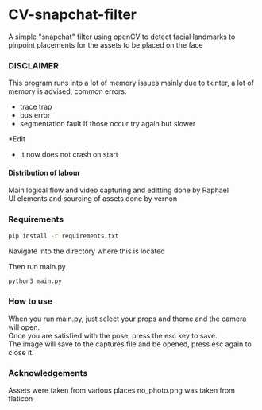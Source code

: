 # CV-snapchat-filter

A simple "snapchat" filter using openCV to detect facial landmarks to pinpoint placements for the assets to be placed on the face

### DISCLAIMER

This program runs into a lot of memory issues mainly due to tkinter, a lot of memory is advised, common errors:
* trace trap
* bus error
* segmentation fault
If those occur try again but slower

*Edit

* It now does not crash on start

#### Distribution of labour

Main logical flow and video capturing and editting done by Raphael\
UI elements and sourcing of assets done by vernon

### Requirements

```sh
pip install -r requirements.txt
```

Navigate into the directory where this is located

Then run main.py

```sh
python3 main.py
```

### How to use

When you run main.py, just select your props and theme and the camera will open.\
Once you are satisfied with the pose, press the esc key to save.\
The image will save to the captures file and be opened, press esc again to close it.

### Acknowledgements

Assets were taken from various places
no_photo.png was taken from flaticon
